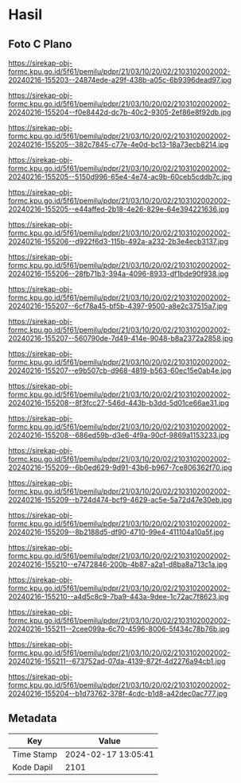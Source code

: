 # Hasil

## Foto C Plano

https://sirekap-obj-formc.kpu.go.id/5f61/pemilu/pdpr/21/03/10/20/02/2103102002002-20240216-155203--24874ede-a29f-438b-a05c-6b9396dead97.jpg

https://sirekap-obj-formc.kpu.go.id/5f61/pemilu/pdpr/21/03/10/20/02/2103102002002-20240216-155204--f0e8442d-dc7b-40c2-9305-2ef86e8f92db.jpg

https://sirekap-obj-formc.kpu.go.id/5f61/pemilu/pdpr/21/03/10/20/02/2103102002002-20240216-155205--382c7845-c77e-4e0d-bc13-18a73ecb8214.jpg

https://sirekap-obj-formc.kpu.go.id/5f61/pemilu/pdpr/21/03/10/20/02/2103102002002-20240216-155205--5150d996-65e4-4e74-ac9b-60ceb5cddb7c.jpg

https://sirekap-obj-formc.kpu.go.id/5f61/pemilu/pdpr/21/03/10/20/02/2103102002002-20240216-155205--e44affed-2b18-4e26-829e-64e394221636.jpg

https://sirekap-obj-formc.kpu.go.id/5f61/pemilu/pdpr/21/03/10/20/02/2103102002002-20240216-155206--d922f6d3-115b-492a-a232-2b3e4ecb3137.jpg

https://sirekap-obj-formc.kpu.go.id/5f61/pemilu/pdpr/21/03/10/20/02/2103102002002-20240216-155206--28fb71b3-394a-4096-8933-df1bde90f938.jpg

https://sirekap-obj-formc.kpu.go.id/5f61/pemilu/pdpr/21/03/10/20/02/2103102002002-20240216-155207--6cf78a45-bf5b-4397-9500-a8e2c37515a7.jpg

https://sirekap-obj-formc.kpu.go.id/5f61/pemilu/pdpr/21/03/10/20/02/2103102002002-20240216-155207--560790de-7d49-414e-9048-b8a2372a2858.jpg

https://sirekap-obj-formc.kpu.go.id/5f61/pemilu/pdpr/21/03/10/20/02/2103102002002-20240216-155207--e9b507cb-d968-4819-b563-60ec15e0ab4e.jpg

https://sirekap-obj-formc.kpu.go.id/5f61/pemilu/pdpr/21/03/10/20/02/2103102002002-20240216-155208--8f3fcc27-546d-443b-b3dd-5d01ce66ae31.jpg

https://sirekap-obj-formc.kpu.go.id/5f61/pemilu/pdpr/21/03/10/20/02/2103102002002-20240216-155208--686ed59b-d3e6-4f9a-90cf-9869a1153233.jpg

https://sirekap-obj-formc.kpu.go.id/5f61/pemilu/pdpr/21/03/10/20/02/2103102002002-20240216-155209--6b0ed629-9d91-43b6-b967-7ce806362f70.jpg

https://sirekap-obj-formc.kpu.go.id/5f61/pemilu/pdpr/21/03/10/20/02/2103102002002-20240216-155209--b724d474-bcf9-4629-ac5e-5a72d47e30eb.jpg

https://sirekap-obj-formc.kpu.go.id/5f61/pemilu/pdpr/21/03/10/20/02/2103102002002-20240216-155209--8b2188d5-df90-4710-99e4-411104a10a5f.jpg

https://sirekap-obj-formc.kpu.go.id/5f61/pemilu/pdpr/21/03/10/20/02/2103102002002-20240216-155210--e7472846-200b-4b87-a2a1-d8ba8a713c1a.jpg

https://sirekap-obj-formc.kpu.go.id/5f61/pemilu/pdpr/21/03/10/20/02/2103102002002-20240216-155210--a4d5c8c9-7ba9-443a-9dee-1c72ac7f8623.jpg

https://sirekap-obj-formc.kpu.go.id/5f61/pemilu/pdpr/21/03/10/20/02/2103102002002-20240216-155211--2cee099a-6c70-4596-8006-5f434c78b76b.jpg

https://sirekap-obj-formc.kpu.go.id/5f61/pemilu/pdpr/21/03/10/20/02/2103102002002-20240216-155211--673752ad-07da-4139-872f-4d2276a94cb1.jpg

https://sirekap-obj-formc.kpu.go.id/5f61/pemilu/pdpr/21/03/10/20/02/2103102002002-20240216-155204--b1d73762-378f-4cdc-b1d8-a42dec0ac777.jpg


## Metadata

| Key        | Value               |
| ---------- | ------------------- |
| Time Stamp | 2024-02-17 13:05:41 |
| Kode Dapil | 2101                |



